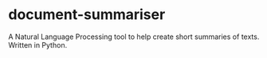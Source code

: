 # document-summariser
A Natural Language Processing tool to help create short summaries of texts. Written in Python.

